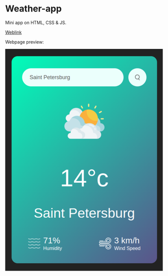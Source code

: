 # Weather-app

Mini app on HTML, CSS &amp; JS.

[Weblink](https://dmitry1210.github.io/Weather-app/)

Webpage preview:

![image](https://github.com/dmitry1210/Weather-app/blob/main/img/screenshot_weather-app.png)
